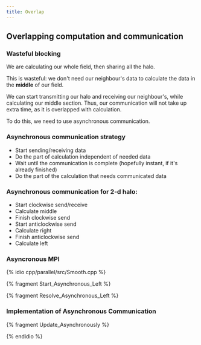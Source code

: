 ```yaml
---
title: Overlap
---
```


## Overlapping computation and communication

### Wasteful blocking

We are calculating our whole field, then sharing all the halo.

This is wasteful: we don't need our neighbour's data to calculate the data in the **middle**
of our field.

We can start transmitting our halo and receiving our neighbour's, while calculating our
middle section. Thus, our communication will not take up extra time, as it is overlapped with calculation.

To do this, we need to use asynchronous communication.

### Asynchronous communication strategy

* Start sending/receiving data
* Do the part of calculation independent of needed data
* Wait until the communication is complete (hopefully instant, if it's already finished)
* Do the part of the calculation that needs communicated data

### Asynchronous communication for 2-d halo:

* Start clockwise send/receive
* Calculate middle
* Finish clockwise send
* Start anticlockwise send
* Calculate right
* Finish anticlockwise send
* Calculate left

### Asyncronous MPI


{% idio cpp/parallel/src/Smooth.cpp %}


{% fragment Start_Asynchronous_Left %}

{% fragment Resolve_Asynchronous_Left %}

### Implementation of Asynchronous Communication

{% fragment Update_Asynchronously %}

{% endidio %}
